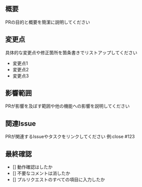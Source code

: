 ## 概要

PRの目的と概要を簡潔に説明してください

## 変更点

具体的な変更点や修正箇所を箇条書きでリストアップしてください

- 変更点1
- 変更点2
- 変更点3

## 影響範囲

PRが影響を及ぼす範囲や他の機能への影響を説明してください

## 関連Issue

PRが関連するIssueやタスクをリンクしてください
例:close #123

## 最終確認

- [] 動作確認はしたか
- [] 不要なコメントは消したか
- [] プルリクエストのすべての項目に入力したか
